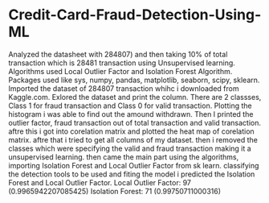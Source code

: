 # Credit-Card-Fraud-Detection-Using-ML
Analyzed the datasheet with 284807) and then taking 10% of total transaction which is 28481 transaction using Unsupervised learning.
Algorithms used Local Outlier Factor and Isolation Forest Algorithm.
Packages used like sys, numpy, pandas, matplotlib, seaborn, scipy, sklearn.
Imported the dataset of 284807 transaction whihc i downloaded from Kaggle.com.
Exlored the dataset and print the column.
There are 2 classses, Class 1 for fraud transaction and Class 0 for valid transaction.
Plotting the histogram i was able to find out the amound withdrawn.
Then I printed the outlier factor, fraud transaction out of total transaction and valid transaction.
aftre this i got into corelation matrix and plotted the heat map of corelation matrix.
aftre that i tried to get all columns of my dataset.
then i removed the classes which were specifying the valid and fraud transaction making it a unsupervised learning.
then came the main part using the algorithms, importing Isolation Forest and Local Outlier Factor from sk learn.
classifying the detection tools to be used and fiting the model i predicted the Isolation Forest and Local Outlier Factor.
Local Outlier Factor: 97 (0.9965942207085425)
Isolation Forest: 71 (0.99750711000316)
